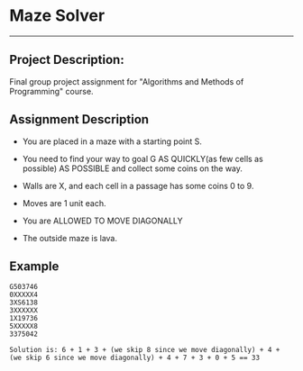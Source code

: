 # Maze Solver

---

## Project Description:
Final group project assignment for "Algorithms and Methods of Programming" course.

## Assignment Description

- You are placed in a maze with a starting point S.

- You need to find your way to goal G AS QUICKLY(as few cells as possible) AS POSSIBLE and collect some coins on the way.

- Walls are X, and each cell in a passage has some coins 0 to 9.

- Moves are 1 unit each.

- You are ALLOWED TO MOVE DIAGONALLY 

- The outside maze is lava.

## Example
```
G503746 
0XXXXX4 
3XS6138 
3XXXXXX 
1X19736 
5XXXXX8 
3375042

Solution is: 6 + 1 + 3 + (we skip 8 since we move diagonally) + 4 + (we skip 6 since we move diagonally) + 4 + 7 + 3 + 0 + 5 == 33
```
